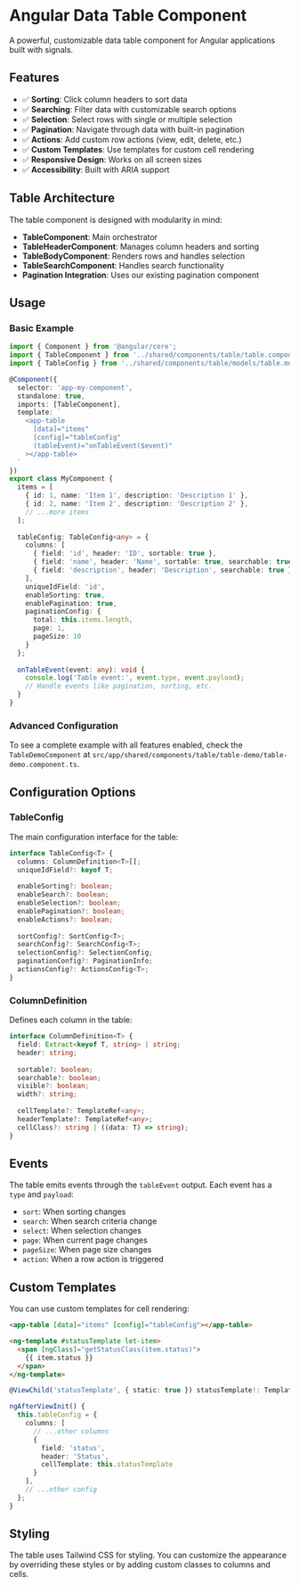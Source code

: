 # Angular Data Table Component

A powerful, customizable data table component for Angular applications built with signals.

## Features

- ✅ **Sorting**: Click column headers to sort data
- ✅ **Searching**: Filter data with customizable search options
- ✅ **Selection**: Select rows with single or multiple selection
- ✅ **Pagination**: Navigate through data with built-in pagination
- ✅ **Actions**: Add custom row actions (view, edit, delete, etc.)
- ✅ **Custom Templates**: Use templates for custom cell rendering
- ✅ **Responsive Design**: Works on all screen sizes
- ✅ **Accessibility**: Built with ARIA support

## Table Architecture

The table component is designed with modularity in mind:

- **TableComponent**: Main orchestrator
- **TableHeaderComponent**: Manages column headers and sorting
- **TableBodyComponent**: Renders rows and handles selection
- **TableSearchComponent**: Handles search functionality
- **Pagination Integration**: Uses our existing pagination component

## Usage

### Basic Example

```typescript
import { Component } from '@angular/core';
import { TableComponent } from '../shared/components/table/table.component';
import { TableConfig } from '../shared/components/table/models/table.model';

@Component({
  selector: 'app-my-component',
  standalone: true,
  imports: [TableComponent],
  template: `
    <app-table
      [data]="items"
      [config]="tableConfig"
      (tableEvent)="onTableEvent($event)"
    ></app-table>
  `
})
export class MyComponent {
  items = [
    { id: 1, name: 'Item 1', description: 'Description 1' },
    { id: 2, name: 'Item 2', description: 'Description 2' },
    // ...more items
  ];
  
  tableConfig: TableConfig<any> = {
    columns: [
      { field: 'id', header: 'ID', sortable: true },
      { field: 'name', header: 'Name', sortable: true, searchable: true },
      { field: 'description', header: 'Description', searchable: true }
    ],
    uniqueIdField: 'id',
    enableSorting: true,
    enablePagination: true,
    paginationConfig: {
      total: this.items.length,
      page: 1,
      pageSize: 10
    }
  };
  
  onTableEvent(event: any): void {
    console.log('Table event:', event.type, event.payload);
    // Handle events like pagination, sorting, etc.
  }
}
```

### Advanced Configuration

To see a complete example with all features enabled, check the `TableDemoComponent` at `src/app/shared/components/table/table-demo/table-demo.component.ts`.

## Configuration Options

### TableConfig

The main configuration interface for the table:

```typescript
interface TableConfig<T> {
  columns: ColumnDefinition<T>[];
  uniqueIdField?: keyof T;
  
  enableSorting?: boolean;
  enableSearch?: boolean;
  enableSelection?: boolean;
  enablePagination?: boolean;
  enableActions?: boolean;
  
  sortConfig?: SortConfig<T>;
  searchConfig?: SearchConfig<T>;
  selectionConfig?: SelectionConfig;
  paginationConfig?: PaginationInfo;
  actionsConfig?: ActionsConfig<T>;
}
```

### ColumnDefinition

Defines each column in the table:

```typescript
interface ColumnDefinition<T> {
  field: Extract<keyof T, string> | string;
  header: string;
  
  sortable?: boolean;
  searchable?: boolean;
  visible?: boolean;
  width?: string;
  
  cellTemplate?: TemplateRef<any>;
  headerTemplate?: TemplateRef<any>;
  cellClass?: string | ((data: T) => string);
}
```

## Events

The table emits events through the `tableEvent` output. Each event has a `type` and `payload`:

- `sort`: When sorting changes
- `search`: When search criteria change
- `select`: When selection changes
- `page`: When current page changes
- `pageSize`: When page size changes
- `action`: When a row action is triggered

## Custom Templates

You can use custom templates for cell rendering:

```html
<app-table [data]="items" [config]="tableConfig"></app-table>

<ng-template #statusTemplate let-item>
  <span [ngClass]="getStatusClass(item.status)">
    {{ item.status }}
  </span>
</ng-template>
```

```typescript
@ViewChild('statusTemplate', { static: true }) statusTemplate!: TemplateRef<any>;

ngAfterViewInit() {
  this.tableConfig = {
    columns: [
      // ...other columns
      {
        field: 'status',
        header: 'Status',
        cellTemplate: this.statusTemplate
      }
    ],
    // ...other config
  };
}
```

## Styling

The table uses Tailwind CSS for styling. You can customize the appearance by overriding these styles or by adding custom classes to columns and cells. 